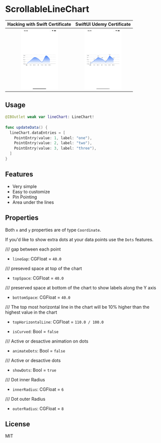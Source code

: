 # ScrollableLineChart

 Hacking with Swift Certificate | SwiftUI Udemy Certificate
:-------------------------:|:-------------------------:|
<img src="./Images/Simulator Screen Shot - iPhone 14 - 2023-11-15 at 22.24.45.png" width="120" height="195"> | <img src="./Images/Simulator Screen Shot - iPhone 14 - 2023-11-15 at 22.25.03.png" width="120" height="195"> 

## Usage

```swift
@IBOutlet weak var lineChart: LineChart!

func updateData() {
  lineChart.dataEntries = [
    PointEntry(value: 1, label: "one"),
    PointEntry(value: 2, label: "two"),
    PointEntry(value: 3, label: "three"),
  ]
}
```

## Features

- Very simple
- Easy to customize
- Pin Pointing
- Area under the lines

## Properties

Both `x` and `y` properties are of type `Coordinate`.

If you'd like to show extra dots at your data points use the `Dots` features.

/// gap between each point
- `lineGap`: CGFloat = `40.0`
    
/// preseved space at top of the chart
- `topSpace`: CGFloat = `40.0`
    
/// preserved space at bottom of the chart to show labels along the Y axis
- `bottomSpace`: CGFloat = `40.0`
    
/// The top most horizontal line in the chart will be 10% higher than the highest value in the chart
- `topHorizontalLine`: CGFloat = `110.0 / 100.0`
    
- `isCurved`: Bool = `false`

/// Active or desactive animation on dots
- `animateDots`: Bool = `false`

/// Active or desactive dots
- `showDots`: Bool = `true`

/// Dot inner Radius
- `innerRadius`: CGFloat = `6`

/// Dot outer Radius
- `outerRadius`: CGFloat = `8`

## License

MIT
